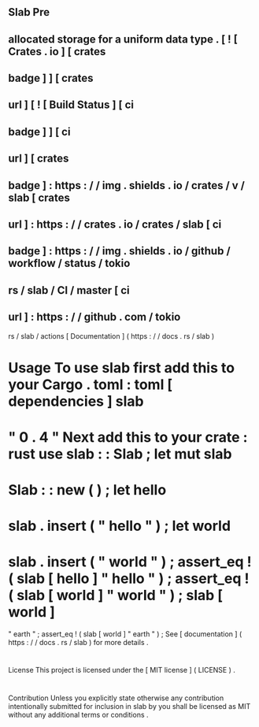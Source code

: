 #
Slab
Pre
-
allocated
storage
for
a
uniform
data
type
.
[
!
[
Crates
.
io
]
[
crates
-
badge
]
]
[
crates
-
url
]
[
!
[
Build
Status
]
[
ci
-
badge
]
]
[
ci
-
url
]
[
crates
-
badge
]
:
https
:
/
/
img
.
shields
.
io
/
crates
/
v
/
slab
[
crates
-
url
]
:
https
:
/
/
crates
.
io
/
crates
/
slab
[
ci
-
badge
]
:
https
:
/
/
img
.
shields
.
io
/
github
/
workflow
/
status
/
tokio
-
rs
/
slab
/
CI
/
master
[
ci
-
url
]
:
https
:
/
/
github
.
com
/
tokio
-
rs
/
slab
/
actions
[
Documentation
]
(
https
:
/
/
docs
.
rs
/
slab
)
#
#
Usage
To
use
slab
first
add
this
to
your
Cargo
.
toml
:
toml
[
dependencies
]
slab
=
"
0
.
4
"
Next
add
this
to
your
crate
:
rust
use
slab
:
:
Slab
;
let
mut
slab
=
Slab
:
:
new
(
)
;
let
hello
=
slab
.
insert
(
"
hello
"
)
;
let
world
=
slab
.
insert
(
"
world
"
)
;
assert_eq
!
(
slab
[
hello
]
"
hello
"
)
;
assert_eq
!
(
slab
[
world
]
"
world
"
)
;
slab
[
world
]
=
"
earth
"
;
assert_eq
!
(
slab
[
world
]
"
earth
"
)
;
See
[
documentation
]
(
https
:
/
/
docs
.
rs
/
slab
)
for
more
details
.
#
#
License
This
project
is
licensed
under
the
[
MIT
license
]
(
LICENSE
)
.
#
#
#
Contribution
Unless
you
explicitly
state
otherwise
any
contribution
intentionally
submitted
for
inclusion
in
slab
by
you
shall
be
licensed
as
MIT
without
any
additional
terms
or
conditions
.
